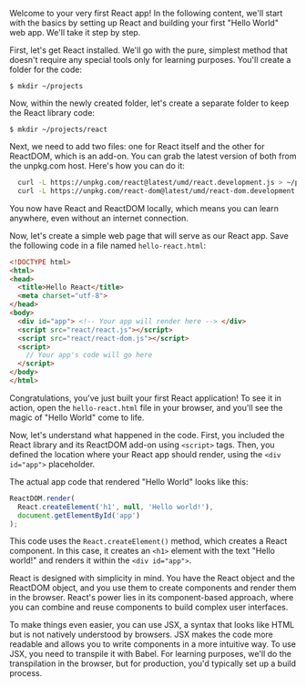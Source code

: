Welcome to your very first React app! In the following content, we'll start with the basics by setting up React and building your first "Hello World" web app. We'll take it step by step.

First, let's get React installed. We'll go with the pure, simplest method that doesn't require any special tools only for learning purposes. You'll create a folder for the code:

```
$ mkdir ~/projects
```

Now, within the newly created folder, let's create a separate folder to keep the React library code:

```
$ mkdir ~/projects/react
```

Next, we need to add two files: one for React itself and the other for ReactDOM, which is an add-on. You can grab the latest version of both from the unpkg.com host. Here's how you can do it:

```sh
  curl -L https://unpkg.com/react@latest/umd/react.development.js > ~/projects/react/react.js
  curl -L https://unpkg.com/react-dom@latest/umd/react-dom.development.js > ~/projects/react/react-dom.js
```

You now have React and ReactDOM locally, which means you can learn anywhere, even without an internet connection.

Now, let's create a simple web page that will serve as our React app. Save the following code in a file named `hello-react.html`:

```html
<!DOCTYPE html>
<html>
<head>
  <title>Hello React</title>
  <meta charset="utf-8">
</head>
<body>
  <div id="app"> <!-- Your app will render here --> </div>
  <script src="react/react.js"></script>
  <script src="react/react-dom.js"></script>
  <script>
    // Your app's code will go here
  </script>
</body>
</html>
```

Congratulations, you've just built your first React application! To see it in action, open the `hello-react.html` file in your browser, and you'll see the magic of "Hello World" come to life.

Now, let's understand what happened in the code. First, you included the React library and its ReactDOM add-on using `<script>` tags. Then, you defined the location where your React app should render, using the `<div id="app">` placeholder.

The actual app code that rendered "Hello World" looks like this:

```javascript
ReactDOM.render(
  React.createElement('h1', null, 'Hello world!'),
  document.getElementById('app')
);
```

This code uses the `React.createElement()` method, which creates a React component. In this case, it creates an `<h1>` element with the text "Hello world!" and renders it within the `<div id="app">`.

React is designed with simplicity in mind. You have the React object and the ReactDOM object, and you use them to create components and render them in the browser. React's power lies in its component-based approach, where you can combine and reuse components to build complex user interfaces.

To make things even easier, you can use JSX, a syntax that looks like HTML but is not natively understood by browsers. JSX makes the code more readable and allows you to write components in a more intuitive way. To use JSX, you need to transpile it with Babel. For learning purposes, we'll do the transpilation in the browser, but for production, you'd typically set up a build process.

